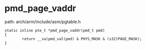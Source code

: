 pmd_page_vaddr
========================================

path: arch/arm/include/asm/pgtable.h
```
static inline pte_t *pmd_page_vaddr(pmd_t pmd)
{
        return __va(pmd_val(pmd) & PHYS_MASK & (s32)PAGE_MASK);
}
```